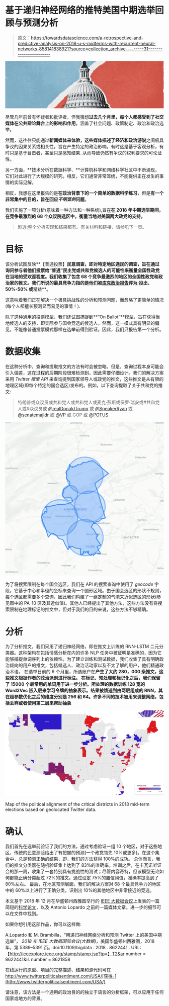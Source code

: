 # 基于递归神经网络的推特美国中期选举回顾与预测分析

> 原文：<https://towardsdatascience.com/a-retrospective-and-predictive-analysis-on-2018-u-s-midterms-with-recurrent-neural-networks-858141838921?source=collection_archive---------31----------------------->

![](img/d9ab59999e0a4f4a016ac955dc78d417.png)

尽管几年前曾有怀疑者和批评者，但我猜想**过去几个月里，每个人都感受到了社交媒体在公共辩论舞台上的影响和作用**，涵盖了社会问题、政策制定、政治和政治选举。

然而，这往往只能通过**新闻媒体来体验，这些媒体描述了经济和政治游说**之间极具争议的因果关系或相关性，旨在产生特定的政治影响。有时这是基于客观分析，有时只是基于目击者，甚至只是感知结果..从而导致仍然有争议的权利要求的可论证性。

另一方面，**技术分析在数据科学、**计算机科学和网络科学社区中不断涌现，它们对此进行了大规模的研究。相反，它们通常非常笼统，不能提供正在发生的事情的实际见解。

相反，我想在这里报告的是**在政治背景下的一个简单的数据科学练习**，但是**有一个非常集中的目的，旨在回应*不明显的*问题**。

我们实施了一项分析(意味着一种方法和一种系统),旨在**在 2018 年中期选举期间，在竞争最激烈的 68 个众议院选区中，衡量当地对美国两大政党的支持。**

> 剧透:整个分析实现和结果都有。有关材料和链接，请参见下一页。

# 目标

该分析试图反映**【普通投票】**民意调查，即对特定地区选民的调查，旨在通过询问参与者他们投票给“普通”民主党或共和党候选人的可能性来衡量全国性政党在当地的受欢迎程度。我们收集了包含 68 个竞争最激烈的地区的全国性政党和政治家的推文。我们所说的最具竞争力指的是他们被[库克政治报告](https://www.cookpolitical.com/)评为:**投出**、 **50%-50%** 或**精益**。

这意味着我们正在解决一个极具挑战性的分析和预测问题，而忽略了更简单的情况(每个人都擅长预测显而易见的事情！).

除了这种通用的投票模型，我们还试图捕捉到**“On Ballot”**模型，旨在获得当地候选人的支持，即实际参与国会竞选的候选人。然而，这一模式具有明显的偏见，不能像普通投票模式那样在选举前得到验证。因此，我们只报告第一个分析。

# 数据收集

在这种分析中，查询和提取推文的方法有时会被忽略。但是，查询过程本身可能会引入偏差，这在过程的后期阶段很难检测到，因此需要仔细设计。我们的解决方案采用 *Twitter 搜索 API* 来查询提到国家领导人或政党的推文，这些推文是从有限的地理区域(即每个特定的国会选区)发布的。例如，以下查询提取了关于共和党的推文:

> 特朗普或众议员或共和党人或共和党人或麦克·彭斯或保罗·瑞安或#共和党人或#众议员或 [@realDonaldTrump](http://twitter.com/realDonaldTrump) 或 [@SpeakerRyan](http://twitter.com/SpeakerRyan) 或 [@senatemajldr](http://twitter.com/senatemajldr) 或 [@VP](http://twitter.com/VP) 或 GOP 或 [@POTUS](http://twitter.com/POTUS)

![](img/ca0a3aa6bb8f0eaf8fdecaf859970963.png)

为了将搜索限制在每个国会选区，我们在 API 的搜索查询中使用了 *geocode* 字段，它基于中心和半径的坐标来查询一个圆形区域。由于国会选区的形状不规则，每个选区都需要多个查询，因此我们构建了一组定制的气泡来近似选区的形状(参见图中的 PA-10 区及其近似值)。其他人已经提出了其他方法，这些方法没有将搜索限制在地理标记的推文中，但对于我们的目的来说，这些方法不够精确。

# 分析

为了分析推文，我们采用了递归神经网络，即在推文上训练的 RNN-LSTM 二元分类器。这种架构在包括情感分析在内的许多 NLP 任务中被证明是准确的，因为它能够捕捉单词序列上的依赖性。为了建立训练和测试数据，我们收集了具有明确政治倾向的用户的推文，包括候选人、政治活动家以及不太了解的用户，他们精通政治术语。
在选举日前的 6 个月里，所选账户在**产生了大约 280，000 条推文，这些推文根据作者的政治派别进行标注。
在标记、预处理和标记化之后，我们保留了 15000 个最常用的单词用于进一步分析。所处理的数据训练 128 宽的 Word2Vec 嵌入层来学习令牌的抽象表示。结果被馈送到由两层组成的 RNN，其在超参数优化之后的维度分别是 256 和 64。许多不同的技术被用来调整网络，包括丢弃或者使用第二层来帮助抽象**

![](img/67925b19bb58359dbc5962bd4fe48b34.png)

Map of the political alignment of the critical districts in 2018 mid-term elections based on geolocated Twitter data.

# 确认

我们首先在选举前验证了我们的方法，通过考虑验证一组 10 个地区，对于这些地区，传统的民意测验给出了有把握的预测(一个政党领先 10%或更多)。在这个集合中，总是预测正确的结果，即，我们的方法获得 100%的成功。
总体而言，我们的推文分类器在随机验证集上达到了 83%的准确率。培训之后，在卡瓦诺听证会的那一周，收集了一套特别具有挑战性的测试；尽管内容奇特，但该模型无论如何都能正确分类超过 72%的推文。通过设定 75%的置信阈值，准确率提高到了 80%左右。
最后，在地区预测层面，我们的解决方案对 68 个最具竞争力的地区中的 60%以上进行了正确分类，识别出 10%的其他地区中非常接近的竞选。

本文基于 2018 年 12 月在华盛顿州西雅图举行的 [IEEE 大数据会议](http://cci.drexel.edu/bigdata/bigdata2018/)上发表的一篇简短的[科学论文](http://10.1109/BigData.2018.8622441)，以及 Antonio Lopardo 之前的一篇媒体文章。进一步的细节可以在文件中找到。

如果你想引用这部作品，你可以这样做:

A.Lopardo 和 M. Brambilla，“用递归神经网络分析和预测 Twitter 上的美国中期选举”， *2018 年 IEEE 大数据国际会议(大数据)*，美国华盛顿州西雅图，2018 年，第 5389–5391 页。doi:10.1109/bigdata . 2018 . 8622441 . URL:【http://ieeexplore.ieee.org/stamp/stamp.jsp?tp=】T2&ar number = 8622441&is number = 8621858

在线运行的原型、项目的完整描述、结果和源代码可在 http://www.twitterpoliticalsentiment.com/USA/[获得。](http://www.twitterpoliticalsentiment.com/USA/)

请注意，该方法是一个通用的政治目的的独立于语言的分析框架，可以应用于任何国家或地方的背景。